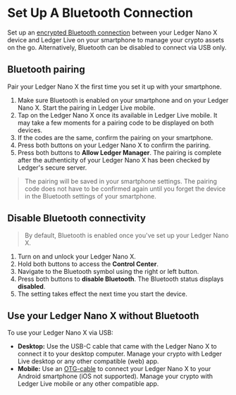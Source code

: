 
# Set Up A Bluetooth Connection

Set up an [encrypted Bluetooth connection](https://www.ledger.fr/2019/01/15/ledger-nano-x-bluetooth-security-model-of-a-wireless-hardware-wallet/) between your Ledger Nano X device and Ledger Live on your smartphone to manage your crypto assets on the go. Alternatively, Bluetooth can be disabled to connect via USB only.

## Bluetooth pairing

Pair your Ledger Nano X the first time you set it up with your smartphone.

1.  Make sure Bluetooth is enabled on your smartphone and on your Ledger Nano X. Start the pairing in Ledger Live mobile.
2.  Tap on the Ledger Nano X once its available in Ledger Live mobile. It may take a few moments for a pairing code to be displayed on both devices.
3.  If the codes are the same, confirm the pairing on your smartphone.
4.  Press both buttons on your Ledger Nano X to confirm the pariring.
5.  Press both buttons to **Allow Ledger Manager**. The pairing is complete after the authenticity of your Ledger Nano X has been checked by Ledger's secure server.

>The pairing will be saved in your smartphone settings. The pairing code does not have to be confirmed again until you forget the device in the Bluetooth settings of your smartphone.

## Disable Bluetooth connectivity

>By default, Bluetooth is enabled once you've set up your Ledger Nano X.

1.  Turn on and unlock your Ledger Nano X.
2.  Hold both buttons to access the **Control Center**.
3.  Navigate to the Bluetooth symbol using the right or left button.
4.  Press both buttons to **disable Bluetooth**. The Bluetooth status displays **disabled**.
5.  The setting takes effect the next time you start the device.

## Use your Ledger Nano X without Bluetooth

To use your Ledger Nano X via USB:

-   **Desktop:** Use the USB-C cable that came with the Ledger Nano X to connect it to your desktop computer. Manage your crypto with Ledger Live desktop or any other compatible (web) app.
-   **Mobile:** Use an [OTG-cable](https://www.ledger.com/products/ledger-otg-kit) to connect your Ledger Nano X to your Android smartphone (iOS not supported). Manage your crypto with Ledger Live mobile or any other compatible app.
